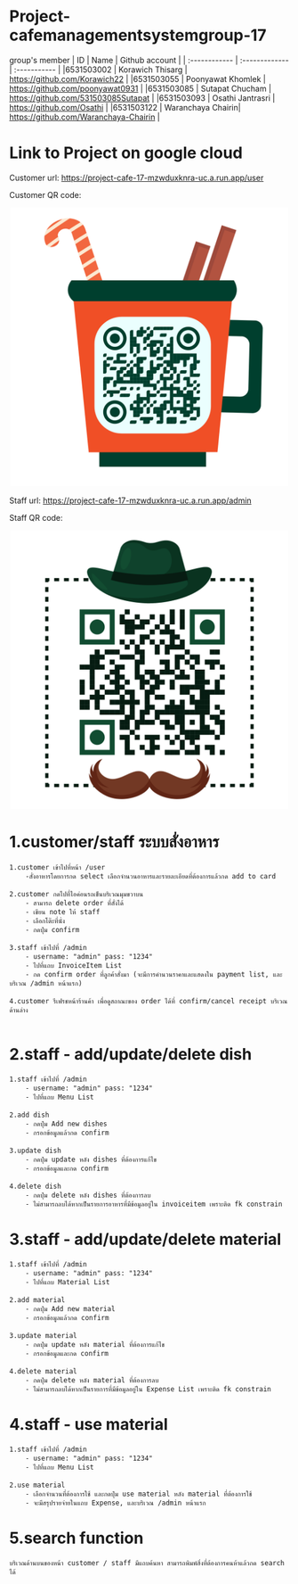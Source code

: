 # Project-cafemanagementsystemgroup-17

group's member
| ID            | Name              |  Github account                          |
| :------------ | :-------------    | :-----------                             |
|6531503002     | Korawich Thisarg  | https://github.com/Korawich22            |
|6531503055     | Poonyawat Khomlek | https://github.com/poonyawat0931         |
|6531503085     | Sutapat Chucham   | https://github.com/531503085Sutapat                                        |
|6531503093     | Osathi Jantrasri  | https://github.com/Osathi                |
|6531503122     | Waranchaya Chairin| https://github.com/Waranchaya-Chairin                                         |

# Link to Project on google cloud

Customer url: https://project-cafe-17-mzwduxknra-uc.a.run.app/user

Customer QR code:

<p align="center">
  <img src="src\main\resources\static\images\QRuser.png" width="500" title="hover text">
</p>


Staff url: https://project-cafe-17-mzwduxknra-uc.a.run.app/admin

Staff QR code:

<p align="center">
  <img src="src\main\resources\static\images\QRAdmin.png" width="500" title="hover text">
</p>


# 1.customer/staff ระบบสั่งอาหาร
```
1.customer เข้าไปที่หน้า /user 
    -สั่งอาหารโดยการกด select เลือกจำนวนอาหารและรายละเอียดที่ต้องการแล้วกด add to card

2.customer กดไปที่ไอค่อนรถเข็นบริเวณมุมขวาบน 
    - สามารถ delete order ที่สั่งได้
    - เขียน note ให้ staff 
    - เลือกโต๊ะที่นั่ง
    - กดปุ่ม confirm

3.staff เข้าไปที่ /admin
    - username: "admin" pass: "1234"
    - ไปที่แถบ InvoiceItem List
    - กด confirm order ที่ลูกค้าสั่งมา (จะมีการคำนวนราคาและแสดงใน payment list, และบริเวณ /admin หน้าแรก)

4.customer รีเฟรชหน้าร้านค้า เพื่อดูสถาณะของ order ได้ที่ confirm/cancel receipt บริเวณด้านล่าง


```
# 2.staff - add/update/delete dish
```
1.staff เข้าไปที่ /admin
    - username: "admin" pass: "1234"
    - ไปที่แถบ Menu List

2.add dish
    - กดปุ่ม Add new dishes 
    - กรอกข้อมูลแล้วกด confirm

3.update dish
    - กดปุ่ม update หลัง dishes ที่ต้องการแก้ไข
    - กรอกข้อมูลและกด confirm

4.delete dish 
    - กดปุ่ม delete หลัง dishes ที่ต้องการลบ
    - ไม่สามารถลบได้หากเป็นรายการอาหารที่มีข้อมูลอยู่ใน invoiceitem เพราะติด fk constrain
```
# 3.staff - add/update/delete material
```
1.staff เข้าไปที่ /admin
    - username: "admin" pass: "1234"
    - ไปที่แถบ Material List

2.add material
    - กดปุ่ม Add new material
    - กรอกข้อมูลแล้วกด confirm

3.update material
    - กดปุ่ม update หลัง material ที่ต้องการแก้ไข
    - กรอกข้อมูลและกด confirm

4.delete material
    - กดปุ่ม delete หลัง material ที่ต้องการลบ
    - ไม่สามารถลบได้หากเป็นรายการที่มีข้อมูลอยู่ใน Expense List เพราะติด fk constrain
```
# 4.staff - use material
```
1.staff เข้าไปที่ /admin
    - username: "admin" pass: "1234"
    - ไปที่แถบ Menu List

2.use material
    - เลือกจำนวนที่ต้องการใช้ และกดปุ่ม use material หลัง material ที่ต้องการใช้
    - จะมีสรุปรายจ่ายในแถบ Expense, และบริเวณ /admin หน้าแรก
```
# 5.search function
```
บริเวณด้านบนของหน้า customer / staff มีแถบค้นหา สามารถพิมพ์สิ่งที่ต้องการคนห้าแล้วกด search ได้
```
